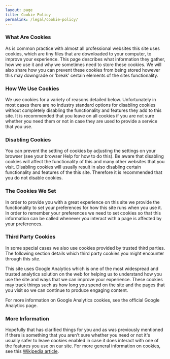 ```yaml
---
layout: page
title: Cookie Policy
permalink: /legal/cookie-policy/
---
```


### What Are Cookies

As is common practice with almost all professional websites this site uses cookies, which are
tiny files that are downloaded to your computer, to improve your experience. This page describes
what information they gather, how we use it and why we sometimes need to store these cookies.
We will also share how you can prevent these cookies from being stored however this may
downgrade or 'break' certain elements of the sites functionality.

### How We Use Cookies

We use cookies for a variety of reasons detailed below. Unfortunately in most cases there are no
industry standard options for disabling cookies without completely disabling the functionality
and features they add to this site. It is recommended that you leave on all cookies if you are
not sure whether you need them or not in case they are used to provide a service that you use.

### Disabling Cookies

You can prevent the setting of cookies by adjusting the settings on your browser (see your
browser Help for how to do this). Be aware that disabling cookies will affect the functionality
of this and many other websites that you visit. Disabling cookies will usually result in also
disabling certain functionality and features of the this site. Therefore it is recommended that
you do not disable cookies.

### The Cookies We Set

In order to provide you with a great experience on this site we provide the functionality to set
your preferences for how this site runs when you use it. In order to remember your preferences
we need to set cookies so that this information can be called whenever you interact with a page
is affected by your preferences.

### Third Party Cookies

In some special cases we also use cookies provided by trusted third parties. The following
section details which third party cookies you might encounter through this site.

This site uses Google Analytics which is one of the most widespread and trusted analytics
solution on the web for helping us to understand how you use the site and ways that we can
improve your experience. These cookies may track things such as how long you spend on the site
and the pages that you visit so we can continue to produce engaging content.

For more information on Google Analytics cookies, see the official Google Analytics page.

### More Information

Hopefully that has clarified things for you and as was previously mentioned if there is
something that you aren't sure whether you need or not it's usually safer to leave cookies
enabled in case it does interact with one of the features you use on our site. 
For more general information on cookies, see this
[Wikipedia article](https://en.wikipedia.org/wiki/HTTP_cookie).